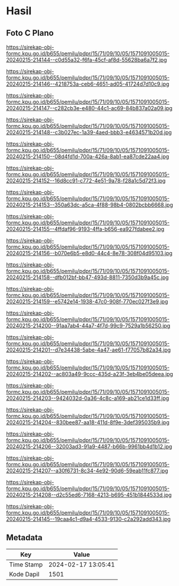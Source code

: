 # Hasil

## Foto C Plano

https://sirekap-obj-formc.kpu.go.id/b655/pemilu/pdpr/15/71/09/10/05/1571091005015-20240215-214144--c0d55a32-f6fa-45cf-af8d-55628ba6a7f2.jpg

https://sirekap-obj-formc.kpu.go.id/b655/pemilu/pdpr/15/71/09/10/05/1571091005015-20240215-214146--4218753a-ceb6-4651-ad05-41724d7d10c9.jpg

https://sirekap-obj-formc.kpu.go.id/b655/pemilu/pdpr/15/71/09/10/05/1571091005015-20240215-214147--c282cb3e-e480-44c1-ac69-84b837a02a09.jpg

https://sirekap-obj-formc.kpu.go.id/b655/pemilu/pdpr/15/71/09/10/05/1571091005015-20240215-214148--c3b027ec-1a39-4aed-bbb3-e4634571b20d.jpg

https://sirekap-obj-formc.kpu.go.id/b655/pemilu/pdpr/15/71/09/10/05/1571091005015-20240215-214150--08d4fd1d-700a-426a-8ab1-ea87cde22aa4.jpg

https://sirekap-obj-formc.kpu.go.id/b655/pemilu/pdpr/15/71/09/10/05/1571091005015-20240215-214152--16d8cc91-c772-4e51-9a78-f28a1c5d72f3.jpg

https://sirekap-obj-formc.kpu.go.id/b655/pemilu/pdpr/15/71/09/10/05/1571091005015-20240215-214153--350a63dc-a5ca-4f88-98b4-0802bcbb6668.jpg

https://sirekap-obj-formc.kpu.go.id/b655/pemilu/pdpr/15/71/09/10/05/1571091005015-20240215-214155--4ffdaf96-9193-4ffa-b656-ea927fdabee2.jpg

https://sirekap-obj-formc.kpu.go.id/b655/pemilu/pdpr/15/71/09/10/05/1571091005015-20240215-214156--b070e6b5-e8d0-44c4-8e78-308f04d95103.jpg

https://sirekap-obj-formc.kpu.go.id/b655/pemilu/pdpr/15/71/09/10/05/1571091005015-20240215-214158--dfb012bf-bb47-493d-8811-7350d3b9a45c.jpg

https://sirekap-obj-formc.kpu.go.id/b655/pemilu/pdpr/15/71/09/10/05/1571091005015-20240215-214159--e5742e14-1938-47c0-908f-770ec027f3e9.jpg

https://sirekap-obj-formc.kpu.go.id/b655/pemilu/pdpr/15/71/09/10/05/1571091005015-20240215-214200--91aa7ab4-44a7-4f7d-99c9-7529a1b56250.jpg

https://sirekap-obj-formc.kpu.go.id/b655/pemilu/pdpr/15/71/09/10/05/1571091005015-20240215-214201--d7e34438-5abe-4a47-ae61-f77057b82a34.jpg

https://sirekap-obj-formc.kpu.go.id/b655/pemilu/pdpr/15/71/09/10/05/1571091005015-20240215-214202--ac803a49-9ccc-435d-a23f-3eb4be05deea.jpg

https://sirekap-obj-formc.kpu.go.id/b655/pemilu/pdpr/15/71/09/10/05/1571091005015-20240215-214203--9424032d-0a36-4c8c-a169-ab21ce1d33ff.jpg

https://sirekap-obj-formc.kpu.go.id/b655/pemilu/pdpr/15/71/09/10/05/1571091005015-20240215-214204--830bee87-aa18-411d-8f9e-3def395035b9.jpg

https://sirekap-obj-formc.kpu.go.id/b655/pemilu/pdpr/15/71/09/10/05/1571091005015-20240215-214206--32003ad3-91a9-4487-b66b-9961bb4d1b12.jpg

https://sirekap-obj-formc.kpu.go.id/b655/pemilu/pdpr/15/71/09/10/05/1571091005015-20240215-214207--a30f6731-8c34-4e92-90d6-59eab11fc877.jpg

https://sirekap-obj-formc.kpu.go.id/b655/pemilu/pdpr/15/71/09/10/05/1571091005015-20240215-214208--d2c55ed6-7168-4213-b695-451b1844533d.jpg

https://sirekap-obj-formc.kpu.go.id/b655/pemilu/pdpr/15/71/09/10/05/1571091005015-20240215-214145--19caa4c1-d9a4-4533-9130-c2a292add343.jpg


## Metadata

| Key        | Value               |
| ---------- | ------------------- |
| Time Stamp | 2024-02-17 13:05:41 |
| Kode Dapil | 1501                |



